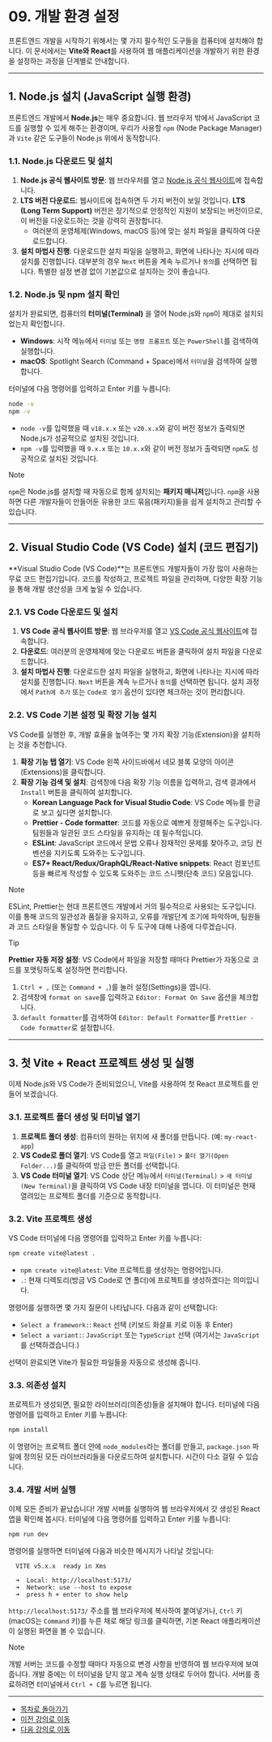 # 09. 개발 환경 설정

프론트엔드 개발을 시작하기 위해서는 몇 가지 필수적인 도구들을 컴퓨터에 설치해야 합니다. 이 문서에서는 **Vite와 React**를 사용하여 웹 애플리케이션을 개발하기 위한 환경을 설정하는 과정을 단계별로 안내합니다.

---

## 1. Node.js 설치 (JavaScript 실행 환경)

프론트엔드 개발에서 **Node.js**는 매우 중요합니다. 웹 브라우저 밖에서 JavaScript 코드를 실행할 수 있게 해주는 환경이며, 우리가 사용할 `npm` (Node Package Manager)과 `Vite` 같은 도구들이 Node.js 위에서 동작합니다.

### 1.1. Node.js 다운로드 및 설치

1.  **Node.js 공식 웹사이트 방문**: 웹 브라우저를 열고 [Node.js 공식 웹사이트](https://nodejs.org/ko)에 접속합니다.
2.  **LTS 버전 다운로드**: 웹사이트에 접속하면 두 가지 버전이 보일 것입니다. **LTS (Long Term Support)** 버전은 장기적으로 안정적인 지원이 보장되는 버전이므로, 이 버전을 다운로드하는 것을 강력히 권장합니다.
    -   여러분의 운영체제(Windows, macOS 등)에 맞는 설치 파일을 클릭하여 다운로드합니다.
3.  **설치 마법사 진행**: 다운로드한 설치 파일을 실행하고, 화면에 나타나는 지시에 따라 설치를 진행합니다. 대부분의 경우 `Next` 버튼을 계속 누르거나 `동의`를 선택하면 됩니다. 특별한 설정 변경 없이 기본값으로 설치하는 것이 좋습니다.

### 1.2. Node.js 및 npm 설치 확인

설치가 완료되면, 컴퓨터의 **터미널(Terminal)** 을 열어 Node.js와 `npm`이 제대로 설치되었는지 확인합니다.

-   **Windows**: 시작 메뉴에서 `터미널` 또는 `명령 프롬프트` 또는 `PowerShell`를 검색하여 실행합니다.
-   **macOS**: Spotlight Search (Command + Space)에서 `터미널`을 검색하여 실행합니다.

터미널에 다음 명령어를 입력하고 Enter 키를 누릅니다:

```bash
node -v
npm -v
```

-   `node -v`를 입력했을 때 `v18.x.x` 또는 `v20.x.x`와 같이 버전 정보가 출력되면 Node.js가 성공적으로 설치된 것입니다.
-   `npm -v`를 입력했을 때 `9.x.x` 또는 `10.x.x`와 같이 버전 정보가 출력되면 `npm`도 성공적으로 설치된 것입니다.

> [!NOTE]
> `npm`은 Node.js를 설치할 때 자동으로 함께 설치되는 **패키지 매니저**입니다. `npm`을 사용하면 다른 개발자들이 만들어둔 유용한 코드 묶음(패키지)들을 쉽게 설치하고 관리할 수 있습니다.

---

## 2. Visual Studio Code (VS Code) 설치 (코드 편집기)

**Visual Studio Code (VS Code)**는 프론트엔드 개발자들이 가장 많이 사용하는 무료 코드 편집기입니다. 코드를 작성하고, 프로젝트 파일을 관리하며, 다양한 확장 기능을 통해 개발 생산성을 크게 높일 수 있습니다.

### 2.1. VS Code 다운로드 및 설치

1.  **VS Code 공식 웹사이트 방문**: 웹 브라우저를 열고 [VS Code 공식 웹사이트](https://code.visualstudio.com/)에 접속합니다.
2.  **다운로드**: 여러분의 운영체제에 맞는 다운로드 버튼을 클릭하여 설치 파일을 다운로드합니다.
3.  **설치 마법사 진행**: 다운로드한 설치 파일을 실행하고, 화면에 나타나는 지시에 따라 설치를 진행합니다. `Next` 버튼을 계속 누르거나 `동의`를 선택하면 됩니다. 설치 과정에서 `Path에 추가` 또는 `Code로 열기` 옵션이 있다면 체크하는 것이 편리합니다.

### 2.2. VS Code 기본 설정 및 확장 기능 설치

VS Code를 실행한 후, 개발 효율을 높여주는 몇 가지 확장 기능(Extension)을 설치하는 것을 추천합니다.

1.  **확장 기능 탭 열기**: VS Code 왼쪽 사이드바에서 네모 블록 모양의 아이콘(Extensions)을 클릭합니다.
2.  **확장 기능 검색 및 설치**: 검색창에 다음 확장 기능 이름을 입력하고, 검색 결과에서 `Install` 버튼을 클릭하여 설치합니다.
    -   **Korean Language Pack for Visual Studio Code**: VS Code 메뉴를 한글로 보고 싶다면 설치합니다.
    -   **Prettier - Code formatter**: 코드를 자동으로 예쁘게 정렬해주는 도구입니다. 팀원들과 일관된 코드 스타일을 유지하는 데 필수적입니다.
    -   **ESLint**: JavaScript 코드에서 문법 오류나 잠재적인 문제를 찾아주고, 코딩 컨벤션을 지키도록 도와주는 도구입니다.
    -   **ES7+ React/Redux/GraphQL/React-Native snippets**: React 컴포넌트 등을 빠르게 작성할 수 있도록 도와주는 코드 스니펫(단축 코드) 모음입니다.

> [!NOTE]
> ESLint, Prettier는 현대 프론트엔드 개발에서 거의 필수적으로 사용되는 도구입니다. 이를 통해 코드의 일관성과 품질을 유지하고, 오류를 개발단계 조기에 파악하며, 팀원들과 코드 스타일을 통일할 수 있습니다. 이 두 도구에 대해 나중에 다루겠습니다.

> [!TIP]
> **Prettier 자동 저장 설정**: VS Code에서 파일을 저장할 때마다 Prettier가 자동으로 코드를 포맷팅하도록 설정하면 편리합니다.
> 1.  `Ctrl + ,` (또는 `Command + ,`)를 눌러 설정(Settings)을 엽니다.
> 2.  검색창에 `format on save`를 입력하고 `Editor: Format On Save` 옵션을 체크합니다.
> 3.  `default formatter`를 검색하여 `Editor: Default Formatter`를 `Prettier - Code formatter`로 설정합니다.

---

## 3. 첫 Vite + React 프로젝트 생성 및 실행

이제 Node.js와 VS Code가 준비되었으니, Vite를 사용하여 첫 React 프로젝트를 만들어 보겠습니다.

### 3.1. 프로젝트 폴더 생성 및 터미널 열기

1.  **프로젝트 폴더 생성**: 컴퓨터의 원하는 위치에 새 폴더를 만듭니다. (예: `my-react-app`)
2.  **VS Code로 폴더 열기**: VS Code를 열고 `파일(File)` > `폴더 열기(Open Folder...)`를 클릭하여 방금 만든 폴더를 선택합니다.
3.  **VS Code 터미널 열기**: VS Code 상단 메뉴에서 `터미널(Terminal)` > `새 터미널(New Terminal)`을 클릭하여 VS Code 내장 터미널을 엽니다. 이 터미널은 현재 열려있는 프로젝트 폴더를 기준으로 동작합니다.

### 3.2. Vite 프로젝트 생성

VS Code 터미널에 다음 명령어를 입력하고 Enter 키를 누릅니다:

```bash
npm create vite@latest .
```

-   `npm create vite@latest`: Vite 프로젝트를 생성하는 명령어입니다.
-   `.`: 현재 디렉토리(방금 VS Code로 연 폴더)에 프로젝트를 생성하겠다는 의미입니다.

명령어를 실행하면 몇 가지 질문이 나타납니다. 다음과 같이 선택합니다:

-   `Select a framework:`: `React` 선택 (키보드 화살표 키로 이동 후 Enter)
-   `Select a variant:`: `JavaScript` 또는 `TypeScript` 선택 (여기서는 `JavaScript`를 선택하겠습니다.)

선택이 완료되면 Vite가 필요한 파일들을 자동으로 생성해 줍니다.

### 3.3. 의존성 설치

프로젝트가 생성되면, 필요한 라이브러리(의존성)들을 설치해야 합니다. 터미널에 다음 명령어를 입력하고 Enter 키를 누릅니다:

```bash
npm install
```

이 명령어는 프로젝트 폴더 안에 `node_modules`라는 폴더를 만들고, `package.json` 파일에 정의된 모든 라이브러리들을 다운로드하여 설치합니다. 시간이 다소 걸릴 수 있습니다.

### 3.4. 개발 서버 실행

이제 모든 준비가 끝났습니다! 개발 서버를 실행하여 웹 브라우저에서 갓 생성된 React 앱을 확인해 봅시다. 터미널에 다음 명령어를 입력하고 Enter 키를 누릅니다:

```bash
npm run dev
```

명령어를 실행하면 터미널에 다음과 비슷한 메시지가 나타날 것입니다:

```
  VITE v5.x.x  ready in Xms

  ➜  Local: http://localhost:5173/
  ➜  Network: use --host to expose
  ➜  press h + enter to show help
```

`http://localhost:5173/` 주소를 웹 브라우저에 복사하여 붙여넣거나, `Ctrl` 키(macOS는 `Command` 키)를 누른 채로 해당 링크를 클릭하면, 기본 React 애플리케이션이 실행된 화면을 볼 수 있습니다.

> [!NOTE]
> 개발 서버는 코드를 수정할 때마다 자동으로 변경 사항을 반영하여 웹 브라우저에 보여줍니다. 개발 중에는 이 터미널을 닫지 않고 계속 실행 상태로 두어야 합니다. 서버를 종료하려면 터미널에서 `Ctrl + C`를 누르면 됩니다.

---

- [목차로 돌아가기](../README.md)
- [이전 강의로 이동](08-Introducing-Frontend.md)
- [다음 강의로 이동](10-Markdown.md)
